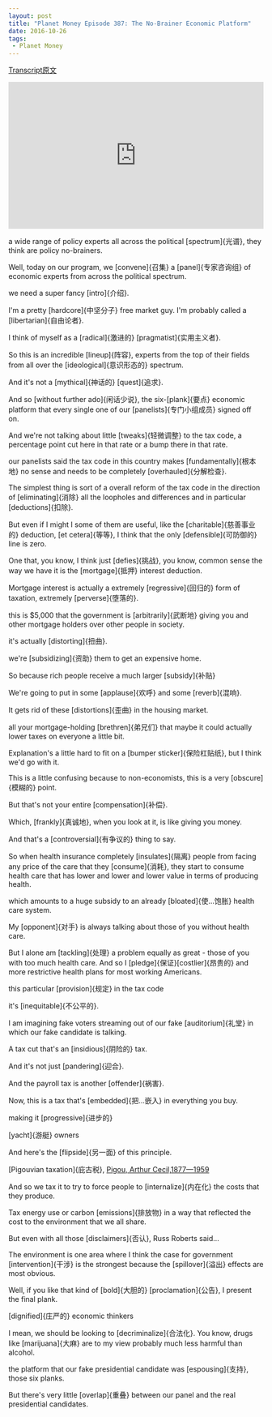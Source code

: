 ```yaml
---
layout: post
title: "Planet Money Episode 387: The No-Brainer Economic Platform"
date: 2016-10-26
tags:
 - Planet Money
---
```


[Transcript原文](http://www.npr.org/templates/transcript/transcript.php?storyId=499490275)

<iframe src="https://www.npr.org/player/embed/499490275/499521102" width="100%" height="290" frameborder="0" scrolling="no" title="NPR embedded audio player"></iframe>

a wide range of policy experts all across the political [spectrum]{光谱}, they think are policy no-brainers. 

Well, today on our program, we [convene]{召集} a [panel]{专家咨询组} of economic experts from across the political spectrum. 

we need a super fancy [intro]{介绍}.

I'm a pretty [hardcore]{中坚分子} free market guy. I'm probably called a [libertarian]{自由论者}.

I think of myself as a [radical]{激进的} [pragmatist]{实用主义者}.

So this is an incredible [lineup]{阵容}, experts from the top of their fields from all over the [ideological]{意识形态的} spectrum. 

And it's not a [mythical]{神话的} [quest]{追求}.

And so [without further ado]{闲话少说}, the six-[plank]{要点} economic platform that every single one of our [panelists]{专门小组成员} signed off on. 

And we're not talking about little [tweaks]{轻微调整} to the tax code, a percentage point cut here in that rate or a bump there in that rate. 

our panelists said the tax code in this country makes [fundamentally]{根本地} no sense and needs to be completely [overhauled]{分解检查}.

The simplest thing is sort of a overall reform of the tax code in the direction of [eliminating]{消除} all the loopholes and differences and in particular [deductions]{扣除}.

But even if I might I some of them are useful, like the [charitable]{慈善事业的} deduction, [et cetera]{等等}, I think that the only [defensible]{可防御的} line is zero.

One that, you know, I think just [defies]{挑战}, you know, common sense the way we have it is the [mortgage]{抵押} interest deduction.

Mortgage interest is actually a extremely [regressive]{回归的} form of taxation, extremely [perverse]{堕落的}.

this is $5,000 that the government is [arbitrarily]{武断地} giving you and other mortgage holders over other people in society. 

it's actually [distorting]{扭曲}. 

we're [subsidizing]{资助} them to get an expensive home.

So because rich people receive a much larger [subsidy]{补贴}

We're going to put in some [applause]{欢呼} and some [reverb]{混响}. 

It gets rid of these [distortions]{歪曲} in the housing market. 

all your mortgage-holding [brethren]{弟兄们} that maybe it could actually lower taxes on everyone a little bit.

Explanation's a little hard to fit on a [bumper sticker]{保险杠贴纸}, but I think we'd go with it.

This is a little confusing because to non-economists, this is a very [obscure]{模糊的} point. 

But that's not your entire [compensation]{补偿}. 

Which, [frankly]{真诚地}, when you look at it, is like giving you money.

And that's a [controversial]{有争议的} thing to say. 

So when health insurance completely [insulates]{隔离} people from facing any price of the care that they [consume]{消耗}, they start to consume health care that has lower and lower and lower value in terms of producing health. 

which amounts to a huge subsidy to an already [bloated]{使...饱胀} health care system.

My [opponent]{对手} is always talking about those of you without health care. 

But I alone am [tackling]{处理} a problem equally as great - those of you with too much health care. And so I [pledge]{保证}[costlier]{昂贵的} and more restrictive health plans for most working Americans.

this particular [provision]{规定} in the tax code 

it's [inequitable]{不公平的}.

I am imagining fake voters streaming out of our fake [auditorium]{礼堂} in which our fake candidate is talking.

A tax cut that's an [insidious]{阴险的} tax. 

And it's not just [pandering]{迎合}. 

And the payroll tax is another [offender]{祸害}. 

Now, this is a tax that's [embedded]{把...嵌入} in everything you buy. 

making it [progressive]{进步的} 

[yacht]{游艇} owners 

And here's the [flipside]{另一面} of this principle.

[Pigouvian taxation]{庇古税}, [Pigou, Arthur Cecil,1877—1959](http://wiki.mbalib.com/wiki/庇古税)

And so we tax it to try to force people to [internalize]{内在化} the costs that they produce.

Tax energy use or carbon [emissions]{排放物} in a way that reflected the cost to the environment that we all share.

But even with all those [disclaimers]{否认}, Russ Roberts said...

The environment is one area where I think the case for government [intervention]{干涉} is the strongest because the [spillover]{溢出} effects are most obvious.

Well, if you like that kind of [bold]{大胆的} [proclamation]{公告}, I present the final plank. 

[dignified]{庄严的} economic thinkers

I mean, we should be looking to [decriminalize]{合法化}. You know, drugs like [marijuana]{大麻} are to my view probably much less harmful than alcohol. 

the platform that our fake presidential candidate was [espousing]{支持}, those six planks.

But there's very little [overlap]{重叠} between our panel and the real presidential candidates.


